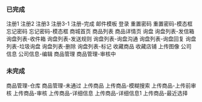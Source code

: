 ### 已完成
注册1
注册2
注册3
注册3-1
注册-完成
邮件模板
登录
重置密码
重置密码-模态框
忘记密码
忘记密码-模态框
商城首页
商品列表
商品详情页
询盘
询盘列表-发信箱
询盘列表-收件箱
询盘列表-发送规则
询盘列表-询盘沟通
询盘列表-询盘回复
询盘列表-垃圾询盘
询盘列表-删除
询盘列表-标记
收藏商品
收藏店铺
上传图像
公司信息
公司信息-编辑
商品管理
商品管理-审核中

### 未完成
商品管理-仓库
商品管理-未通过
上传商品
上传商品-模糊搜索
上传商品-上传前审核
上传商品-审核
上传商品-详细信息
上传商品-详细信息1
上传商品-最近选择